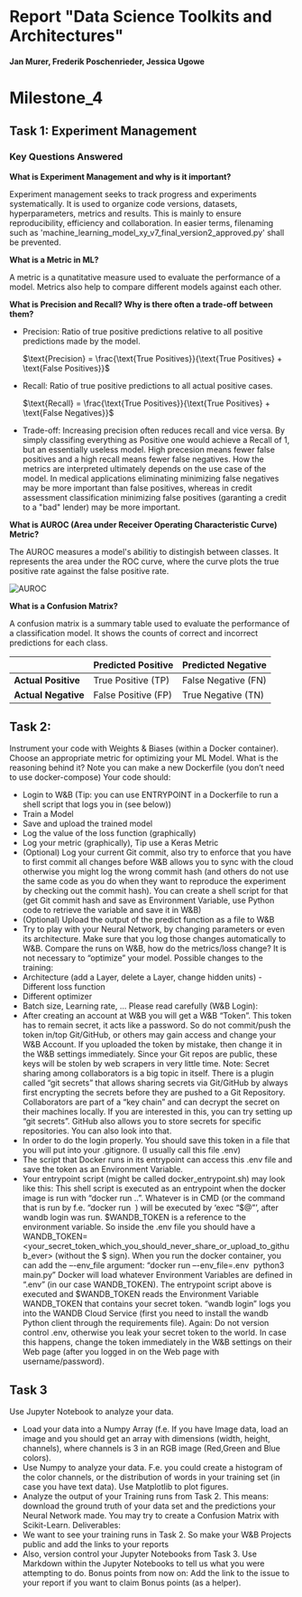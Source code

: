 # Report "Data Science Toolkits and Architectures"
#### Jan Murer, Frederik Poschenrieder, Jessica Ugowe 


# Milestone_4

## Task 1: Experiment Management

### Key Questions Answered

**What is Experiment Management and why is it important?**

Experiment management seeks to track progress and experiments systematically. It is used to organize code versions, datasets, hyperparameters, metrics and results. This is mainly to ensure reproducibility, efficiency and collaboration. In easier terms, filenaming such as 'machine_learning_model_xy_v7_final_version2_approved.py' shall be prevented.

**What is a Metric in ML?**

A metric is a qunatitative measure used to evaluate the performance of a model. Metrics also help to compare different models against each other.

**What is Precision and Recall? Why is there often a trade-off between them?**

- Precision: Ratio of true positive predictions relative to all positive predictions made by the model.

    $\text{Precision} = \frac{\text{True Positives}}{\text{True Positives} + \text{False Positives}}$

- Recall: Ratio of true positive predictions to all actual positive cases.

    $\text{Recall} = \frac{\text{True Positives}}{\text{True Positives} + \text{False Negatives}}$

- Trade-off: Increasing precision often reduces recall and vice versa. By simply classifing everything as Positive one would achieve a Recall of 1, but an essentially useless model. High precesion means fewer false positives and a high recall means fewer false negatives. How the metrics are interpreted ultimately depends on the use case of the model. In medical applications eliminating minimizing false negatives may be more important than false positives, whereas in credit assessment classification minimizing false positives (garanting a credit to a "bad" lender) may be more important.

**What is AUROC (Area under Receiver Operating Characteristic Curve) Metric?**

The AUROC measures a model's abilitiy to distingish between classes. It represents the area under the ROC curve, where the curve plots the true positive rate against the false positive rate. 

![AUROC](https://glassboxmedicine.com/wp-content/uploads/2019/02/roc-curve-v2.png)

**What is a Confusion Matrix?**

A confusion matrix is a summary table used to evaluate the performance of a classification model. It shows the counts of correct and incorrect predictions for each class. 

|                | Predicted Positive | Predicted Negative |
|----------------|--------------------|--------------------|
| **Actual Positive** | True Positive (TP)   | False Negative (FN)  |
| **Actual Negative** | False Positive (FP)  | True Negative (TN)   |

## Task 2: 
Instrument your code with Weights & Biases (within a Docker container). Choose an appropriate metric for optimizing your ML Model. What is the reasoning behind it?
Note you can make a new Dockerfile (you don’t need to use docker-compose)
Your code should:
- Login to W&B (Tip: you can use ENTRYPOINT in a Dockerfile to run a shell script that logs you in (see below))
- Train a Model
- Save and upload the trained model
- Log the value of the loss function (graphically)
- Log your metric (graphically), Tip use a Keras Metric
- (Optional) Log your current Git commit, also try to enforce that you have to first commit all changes before W&B allows you to sync with the cloud otherwise you might log the wrong commit hash (and others do not use the same code as you do when they want to reproduce the experiment by checking out the commit hash). You can create a shell script for that (get Git commit hash and save as Environment Variable, use Python code to retrieve the variable and save it in W&B)
- (Optional) Upload the output of the predict function as a file to W&B
- Try to play with your Neural Network, by changing parameters or even its architecture. Make sure that you log those changes automatically to W&B. Compare the runs on W&B, how do the metrics/loss change? It is not necessary to “optimize” your model. Possible changes to the training:
- Architecture (add a Layer, delete a Layer, change hidden units) - Different loss function
- Different optimizer
- Batch size, Learning rate, ...
Please read carefully (W&B Login):
- After creating an account at W&B you will get a W&B “Token”. This token has to remain secret, it acts like a password. So do not commit/push the token in/top Git/GitHub, or others may gain access and change your W&B Account. If you uploaded the token by mistake, then change it in the W&B settings immediately. Since your Git repos are public, these keys will be stolen by web scrapers in very little time.
Note: Secret sharing among collaborators is a big topic in itself. There is a plugin called “git secrets” that allows sharing secrets via Git/GitHub by always first encrypting the secrets before they are pushed to a Git Repository. Collaborators are part of a “key chain” and can decrypt the secret on their machines locally. If you are interested in this, you can try setting up “git secrets”. GitHub also allows you to store secrets for specific repositories. You can also look into that.
- In order to do the login properly. You should save this token in a file that you will put into your .gitignore. (I usually call this file .env)
- The script that Docker runs in its entrypoint can access this .env file and save the token as an Environment Variable.
- Your entrypoint script (might be called docker_entrypoint.sh) may look like this:
This shell script is executed as an entrypoint when the docker image is run with “docker run ..”. Whatever is in CMD (or the command that is run by f.e. “docker run <image> <command>) will be executed by ‘exec “$@”’, after wandb login was run. $WANDB_TOKEN is a reference to the environment variable. So inside the .env file you should have a WANDB_TOKEN=<your_secret_token_which_you_should_never_share_or_upload_to_github_ever> (without the $ sign).
When you run the docker container, you can add the –-env_file argument: “docker run –-env_file=.env <image> python3 main.py”
Docker will load whatever Environment Variables are defined in “.env” (in our case WANDB_TOKEN). The entrypoint script above is executed and $WANDB_TOKEN reads the Environment Variable WANDB_TOKEN that contains your secret token. “wandb login” logs you into the WANDB Cloud Service (first you need to install the wandb Python client through the requirements file).
Again: Do not version control .env, otherwise you leak your secret token to the world. In case this happens, change the token immediately in the W&B settings on their Web page (after you logged in on the Web page with username/password).
 
## Task 3
Use Jupyter Notebook to analyze your data.
- Load your data into a Numpy Array (f.e. If you have Image data, load an image and you should get an array with dimensions (width, height, channels), where channels is 3 in an RGB image (Red,Green and Blue colors).
- Use Numpy to analyze your data. F.e. you could create a histogram of the color channels, or the distribution of words in your training set (in case you have text data). Use Matplotlib to plot figures.
- Analyze the output of your Training runs from Task 2. This means:
download the ground truth of your data set and the predictions your Neural Network made. You may try to create a Confusion Matrix with Scikit-Learn.
Deliverables:
- We want to see your training runs in Task 2. So make your W&B Projects public and add the links to your reports
- Also, version control your Jupyter Notebooks from Task 3. Use Markdown within the Jupyter Notebooks to tell us what you were attempting to do.
Bonus points from now on:
Add the link to the issue to your report if you want to claim Bonus points (as a helper).
